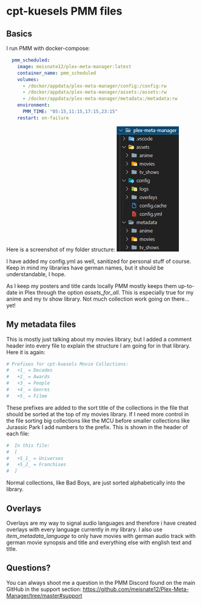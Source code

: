 # cpt-kuesels PMM files
## Basics
I run PMM with docker-compose:
```yaml
  pmm_scheduled:
    image: meisnate12/plex-meta-manager:latest
    container_name: pmm_scheduled
    volumes:
      - /docker/appdata/plex-meta-manager/config:/config:rw
      - /docker/appdata/plex-meta-manager/assets:/assets:rw
      - /docker/appdata/plex-meta-manager/metadata:/metadata:rw
    environment:
      PMM_TIME: "05:15,11:15,17:15,23:15"
    restart: on-failure
```
Here is a screenshot of my folder structure:
![pmm_folder_structure](pmm_folder_structure.png)

I have added my config.yml as well, sanitized for personal stuff of course. 
Keep in mind my libraries have german names, but it should be understandable, I hope.

As I keep my posters and title cards locally PMM mostly keeps them up-to-date in Plex through the option *assets_for_all*. This is especially true for my anime and my tv show library.
Not much collection work going on there... yet!

## My metadata files
This is mostly just talking about my movies library, but I added a comment header into every file to explain the structure I am going for in that library.
Here it is again:
```yaml
# Prefixes for cpt-kuesels Movie Collections:
#   +1_ = Decades
#   +2_ = Awards
#   +3_ = People
#   +4_ = Genres
#   +5_ = Filme
```
These prefixes are added to the sort title of the collections in the file that should be sorted at the top of my movies library.
If I need more control in the file sorting big collections like the MCU before smaller collections like Jurassic Park I add numbers to the prefix.
This is shown in the header of each file:
```yaml
#  In this file:
#  [
#   +5_1_ = Universes
#   +5_2_ = Franchises
#  ]
```
Normal collections, like Bad Boys, are just sorted alphabetically into the library.

## Overlays
Overlays are my way to signal audio languages and therefore i have created overlays with every language currently in my library. 
I also use *item_metadata_language* to only have movies with german audio track with german movie synopsis and title and everything else with english text and title.

## Questions?
You can always shoot me a question in the PMM Discord found on the main GitHub in the support section:
https://github.com/meisnate12/Plex-Meta-Manager/tree/master#support